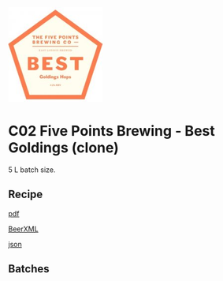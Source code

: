 ![logo](./C02_Five_Points_Brewing_Best_Goldings_clone.jpeg)

# C02 Five Points Brewing - Best Goldings (clone)

5 L batch size.

## Recipe

[pdf](./C02_Five_Points_Brewing_Best_Goldings_clone.pdf)

[BeerXML](./C02_Five_Points_Brewing_Best_Goldings_clone.xml)

[json](./C02_Five_Points_Brewing_Best_Goldings_clone.json)

## Batches
